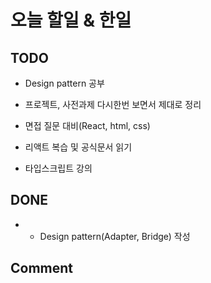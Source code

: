 # 오늘 할일 & 한일

## TODO

- Design pattern 공부

- 프로젝트, 사전과제 다시한번 보면서 제대로 정리

- 면접 질문 대비(React, html, css)

- 리액트 복습 및 공식문서 읽기

- 타입스크립트 강의

## DONE

- - Design pattern(Adapter, Bridge) 작성

## Comment
